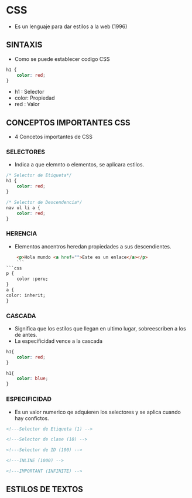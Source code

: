 # CSS

- Es un lenguaje para dar estilos a la web (1996)

## SINTAXIS

-   Como se puede establecer codigo CSS

```css
h1 {
    color: red;
}
```
- h1 : Selector
- color: Propiedad
- red : Valor

## CONCEPTOS IMPORTANTES  CSS

- 4 Concetos importantes de CSS

### SELECTORES

- Indica a que elemnto o elementos, se aplicara estilos.

```css
/* Selector de Etiqueta*/
h1 {
    color: red;
}

/* Selector de Descendencia*/
nav ul li a {
    color: red;
}
```
### HERENCIA

- Elementos ancentros heredan propiedades a sus descendientes.

```html
    <p>Hola mundo <a href="">Este es un enlace</a></p>
    ```
```css
p {
    color :peru;
}
a {
color: inherit;
}
```

### CASCADA

- Significa que los estilos que llegan en ultimo lugar, sobreescriben a los de antes.
- La especificidad vence a la cascada

```css
h1{
    color: red;
}

h1{
    color: blue;
}
```

### ESPECIFICIDAD

- Es un valor numerico qe adquieren los selectores y se aplica cuando hay confictos.

```html
<!---Selector de Etiqueta (1) -->

<!---Selector de clase (10) -->

<!---Selector de ID (100) -->

<!---INLINE (1000) -->

<!---IMPORTANT (INFINITE) -->
```

## ESTILOS DE TEXTOS

